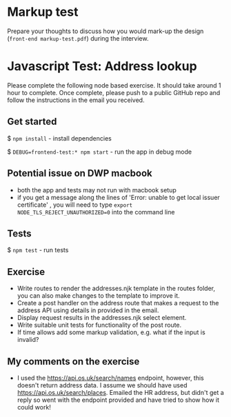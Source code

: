 # Markup test
Prepare your thoughts to discuss how you would mark-up the design (`front-end markup-test.pdf`) during the interview.

# Javascript Test: Address lookup
Please complete the following node based exercise. It should take around 1 hour to complete. Once complete, please push to a public GitHub repo and follow the instructions in the email you received.

## Get started
$ `npm install` - install dependencies

$ `DEBUG=frontend-test:* npm start` - run the app in debug mode

## Potential issue on DWP macbook
- both the app and tests may not run with macbook setup
- if you get a message along the lines of 'Error: unable to get local issuer certificate' , you will need to type `export NODE_TLS_REJECT_UNAUTHORIZED=0` into the command line

## Tests
$ `npm test` -  run tests                

## Exercise
- Write routes to render the addresses.njk template in the routes folder, you can also make changes to the template to improve it.
- Create a post handler on the address route that makes a request to the address API using details in provided in the email.
- Display request results in the addresses.njk select element.
- Write suitable unit tests for functionality of the post route.
- If time allows add some markup validation, e.g. what if the input is invalid?

## My comments on the exercise

- I used the https://api.os.uk/search/names endpoint, however, this doesn't return address data. I assume we should have used https://api.os.uk/search/places. Emailed the HR address, but didn't get a reply so went with the endpoint provided and have tried to show how it could work!

